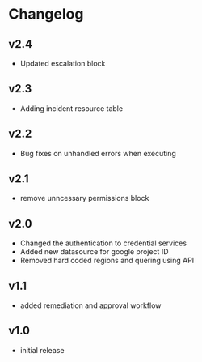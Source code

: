 # Changelog

## v2.4

- Updated escalation block

## v2.3

- Adding incident resource table

## v2.2

- Bug fixes on unhandled errors when executing

## v2.1

- remove unncessary permissions block

## v2.0

- Changed the authentication to credential services
- Added new datasource for google project ID
- Removed hard coded regions and quering using API

## v1.1

- added remediation and approval workflow

## v1.0

- initial release
